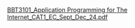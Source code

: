 [BBT3101_Application Programming for The Internet_CAT1_EC_Sept_Dec_24.pdf](https://github.com/user-attachments/files/17676042/BBT3101_Application.Programming.for.The.Internet_CAT1_EC_Sept_Dec_24.pdf)

